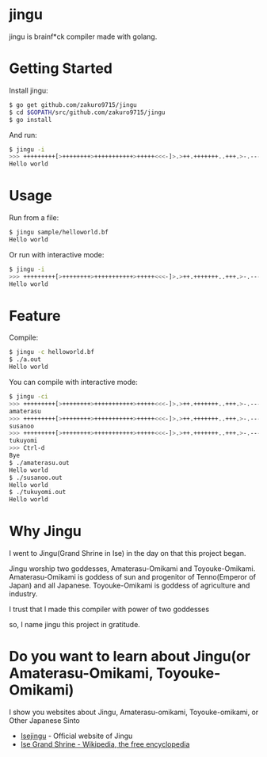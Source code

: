 # jingu

jingu is brainf\*ck compiler made with golang.

# Getting Started

Install jingu:

~~~sh
$ go get github.com/zakuro9715/jingu
$ cd $GOPATH/src/github.com/zakuro9715/jingu
$ go install
~~~

And run:
~~~sh
$ jingu -i
>>> +++++++++[>++++++++>+++++++++++>+++++<<<-]>.>++.+++++++..+++.>-.------------.<++++++++.--------.+++.------.--------.>+.>++++++++++.
Hello world
~~~

# Usage

Run from a file:
~~~sh
$ jingu sample/helloworld.bf
Hello world
~~~

Or run with interactive mode:
~~~sh
$ jingu -i
>>> +++++++++[>++++++++>+++++++++++>+++++<<<-]>.>++.+++++++..+++.>-.------------.<++++++++.--------.+++.------.--------.>+.>++++++++++.
Hello world
~~~

# Feature

Compile:

~~~sh
$ jingu -c helloworld.bf
$ ./a.out
Hello world
~~~

You can compile with interactive mode:

~~~sh
$ jingu -ci
>>> +++++++++[>++++++++>+++++++++++>+++++<<<-]>.>++.+++++++..+++.>-.------------.<++++++++.--------.+++.------.--------.>+.>++++++++++.
amaterasu
>>> +++++++++[>++++++++>+++++++++++>+++++<<<-]>.>++.+++++++..+++.>-.------------.<++++++++.--------.+++.------.--------.>+.>++++++++++.
susanoo
>>> +++++++++[>++++++++>+++++++++++>+++++<<<-]>.>++.+++++++..+++.>-.------------.<++++++++.--------.+++.------.--------.>+.>++++++++++.
tukuyomi
>>> Ctrl-d
Bye
$ ./amaterasu.out
Hello world
$ ./susanoo.out
Hello world
$ ./tukuyomi.out
Hello world
~~~

# Why Jingu

I went to Jingu(Grand Shrine in Ise) in the day on that this project began.

Jingu worship two goddesses, Amaterasu-Omikami and Toyouke-Omikami.
Amaterasu-Omikami is goddess of sun and progenitor of Tenno(Emperor of Japan) and all Japanese.
Toyouke-Omikami is goddess of agriculture and industry.

I trust that I made this compiler with power of two goddesses 

so, I name jingu this project in gratitude.


# Do you want to learn about Jingu(or Amaterasu-Omikami, Toyouke-Omikami)

I show you websites about Jingu, Amaterasu-omikami, Toyouke-omikami, or Other Japanese Sinto

* [Isejingu](http://www.isejingu.or.jp/english/) - Official website of Jingu
* [Ise Grand Shrine - Wikipedia, the free encyclopedia](http://en.wikipedia.org/wiki/Ise_Grand_Shrine)
